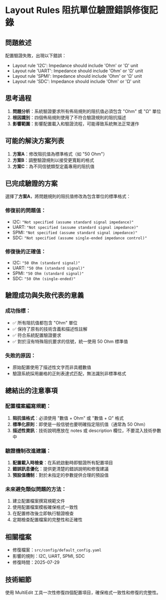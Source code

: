 # Layout Rules 阻抗單位驗證錯誤修復記錄

## 問題敘述
配置驗證失敗，出現以下錯誤：
- Layout rule 'I2C': Impedance should include 'Ohm' or 'Ω' unit
- Layout rule 'UART': Impedance should include 'Ohm' or 'Ω' unit  
- Layout rule 'SPMI': Impedance should include 'Ohm' or 'Ω' unit
- Layout rule 'SDC': Impedance should include 'Ohm' or 'Ω' unit

## 思考過程
1. **問題分析**：系統驗證要求所有佈局規則的阻抗值必須包含 "Ohm" 或 "Ω" 單位
2. **根因識別**：四個佈局規則使用了不符合驗證規則的阻抗描述
3. **影響範圍**：影響配置載入和驗證流程，可能導致系統無法正常運作

## 可能的解決方案列表
1. **方案A**：修改阻抗值為標準格式（如 "50 Ohm"）
2. **方案B**：調整驗證規則以接受更寬鬆的格式
3. **方案C**：為不同信號類型定義專用的阻抗值

## 已完成驗證的方案
選擇了**方案A**，將問題規則的阻抗值修改為包含單位的標準格式：

### 修復前的問題值：
- I2C: `"Not specified (assume standard signal impedance)"`
- UART: `"Not specified (assume standard signal impedance)"`  
- SPMI: `"Not specified (assume standard signal impedance)"`
- SDC: `"Not specified (assume single-ended impedance control)"`

### 修復後的正確值：
- I2C: `"50 Ohm (standard signal)"`
- UART: `"50 Ohm (standard signal)"`
- SPMI: `"50 Ohm (standard signal)"`  
- SDC: `"50 Ohm (single-ended)"`

## 驗證成功與失敗代表的意義

### 成功指標：
- ✅ 所有阻抗值都包含 "Ohm" 單位
- ✅ 保持了原有的技術含義和描述性註解
- ✅ 符合系統配置驗證要求
- ✅ 對於沒有特殊阻抗要求的信號，統一使用 50 Ohm 標準值

### 失敗的原因：
- 原始配置使用了描述性文字而非具體數值
- 驗證系統採用嚴格的正則表達式匹配，無法識別非標準格式

## 總結出的注意事項

### 配置檔案編寫規範：
1. **阻抗值格式**：必須使用 "數值 + Ohm" 或 "數值 + Ω" 格式
2. **標準化原則**：即使是一般信號也要明確指定阻抗值（通常為 50 Ohm）
3. **描述性資訊**：技術說明應放在 notes 或 description 欄位，不要混入技術參數中

### 驗證機制改進建議：
1. **配置載入時檢查**：在系統啟動時即驗證所有配置項目
2. **錯誤訊息優化**：提供更清楚的錯誤說明和修復建議
3. **預設值機制**：對於未指定的參數提供合理的預設值

### 未來避免類似問題的方法：
1. 建立配置檔案撰寫規範文件
2. 使用配置檔案模板確保格式一致性
3. 在配置修改後立即執行驗證檢查
4. 定期檢查配置檔案的完整性和正確性

## 相關檔案
- 修復檔案：`src/config/default_config.yaml`
- 影響的規則：I2C, UART, SPMI, SDC
- 修復時間：2025-07-29

## 技術細節
使用 MultiEdit 工具一次性修復四個配置項目，確保格式一致性和修復的完整性。